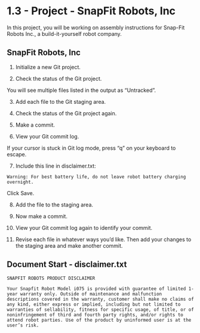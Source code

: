 # 1.3 - Project - SnapFit Robots, Inc
In this project, you will be working on assembly instructions for Snap-Fit Robots Inc., a build-it-yourself robot company.

## SnapFit Robots, Inc

1. Initialize a new Git project.

2. Check the status of the Git project.

You will see multiple files listed in the output as “Untracked”.

3. Add each file to the Git staging area.

4. Check the status of the Git project again.

5. Make a commit.

6. View your Git commit log.

If your cursor is stuck in Git log mode, press “q” on your keyboard to escape.

7. Include this line in disclaimer.txt:
```
Warning: For best battery life, do not leave robot battery charging overnight.
```
Click Save.

8. Add the file to the staging area.

9. Now make a commit.

10. View your Git commit log again to identify your commit.

11. Revise each file in whatever ways you’d like. Then add your changes to the staging area and make another commit.

## Document Start - disclaimer.txt
```
SNAPFIT ROBOTS PRODUCT DISCLAIMER

Your Snapfit Robot Model i075 is provided with guarantee of limited 1-year warranty only. Outside of maintenance and malfunction descriptions covered in the warranty, customer shall make no claims of any kind, either express or implied, including but not limited to warranties of sellability, fitness for specific usage, of title, or of noninfringement of third and fourth party rights, and/or rights to attend robot parties. Use of the product by uninformed user is at the user’s risk.
```